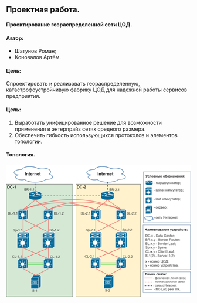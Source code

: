 ## Проектная работа.
#### Проектирование геораспределенной сети ЦОД.
#### Автор: 
- Шатунов Роман;
- Коновалов Артём. 

#### Цель:
Cпроектировать и реализовать геораспределенную, катастрофоустройчивую фабрику ЦОД для надежной работы сервисов предприятия. 

#### Цель:
1. Выработать унифицированное решение для возможности применения в энтерпрайз сетях средного размера. 
2. Обеспечить гибкость использующихся протоколов и элементов топологии.     

#### Топология. 
![GP_common_topo](GP_common_topo.png)